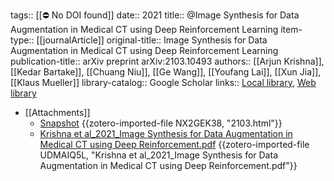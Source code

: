 tags:: [[⛔ No DOI found]]
date:: 2021
title:: @Image Synthesis for Data Augmentation in Medical CT using Deep Reinforcement Learning
item-type:: [[journalArticle]]
original-title:: Image Synthesis for Data Augmentation in Medical CT using Deep Reinforcement Learning
publication-title:: arXiv preprint arXiv:2103.10493
authors:: [[Arjun Krishna]], [[Kedar Bartake]], [[Chuang Niu]], [[Ge Wang]], [[Youfang Lai]], [[Xun Jia]], [[Klaus Mueller]]
library-catalog:: Google Scholar
links:: [Local library](zotero://select/library/items/8TYN9D9T), [Web library](https://www.zotero.org/users/8746250/items/8TYN9D9T)

- [[Attachments]]
	- [Snapshot](https://arxiv.org/abs/2103.10493) {{zotero-imported-file NX2GEK38, "2103.html"}}
	- [Krishna et al_2021_Image Synthesis for Data Augmentation in Medical CT using Deep Reinforcement.pdf](https://arxiv.org/pdf/2103.10493) {{zotero-imported-file UDMAIQ5L, "Krishna et al_2021_Image Synthesis for Data Augmentation in Medical CT using Deep Reinforcement.pdf"}}